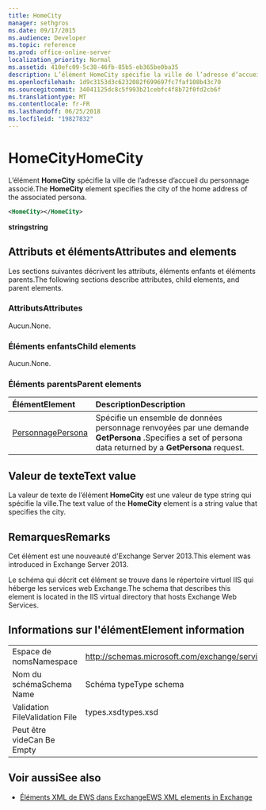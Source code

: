 ```yaml
---
title: HomeCity
manager: sethgros
ms.date: 09/17/2015
ms.audience: Developer
ms.topic: reference
ms.prod: office-online-server
localization_priority: Normal
ms.assetid: 410efc09-5c38-46fb-85b5-eb365be0ba35
description: L’élément HomeCity spécifie la ville de l’adresse d’accueil du personnage associé.
ms.openlocfilehash: 1d9c3153d3c6232082f699697fc7faf108b43c70
ms.sourcegitcommit: 34041125dc8c5f993b21cebfc4f8b72f0fd2cb6f
ms.translationtype: MT
ms.contentlocale: fr-FR
ms.lasthandoff: 06/25/2018
ms.locfileid: "19827832"
---
```

# <a name="homecity"></a><span data-ttu-id="2dca9-103">HomeCity</span><span class="sxs-lookup"><span data-stu-id="2dca9-103">HomeCity</span></span>

<span data-ttu-id="2dca9-104">L’élément **HomeCity** spécifie la ville de l’adresse d’accueil du personnage associé.</span><span class="sxs-lookup"><span data-stu-id="2dca9-104">The **HomeCity** element specifies the city of the home address of the associated persona.</span></span> 
  
```XML
<HomeCity></HomeCity>
```

 <span data-ttu-id="2dca9-105">**string**</span><span class="sxs-lookup"><span data-stu-id="2dca9-105">**string**</span></span>
## <a name="attributes-and-elements"></a><span data-ttu-id="2dca9-106">Attributs et éléments</span><span class="sxs-lookup"><span data-stu-id="2dca9-106">Attributes and elements</span></span>

<span data-ttu-id="2dca9-107">Les sections suivantes décrivent les attributs, éléments enfants et éléments parents.</span><span class="sxs-lookup"><span data-stu-id="2dca9-107">The following sections describe attributes, child elements, and parent elements.</span></span>
  
### <a name="attributes"></a><span data-ttu-id="2dca9-108">Attributs</span><span class="sxs-lookup"><span data-stu-id="2dca9-108">Attributes</span></span>

<span data-ttu-id="2dca9-109">Aucun.</span><span class="sxs-lookup"><span data-stu-id="2dca9-109">None.</span></span>
  
### <a name="child-elements"></a><span data-ttu-id="2dca9-110">Éléments enfants</span><span class="sxs-lookup"><span data-stu-id="2dca9-110">Child elements</span></span>

<span data-ttu-id="2dca9-111">Aucun.</span><span class="sxs-lookup"><span data-stu-id="2dca9-111">None.</span></span>
  
### <a name="parent-elements"></a><span data-ttu-id="2dca9-112">Éléments parents</span><span class="sxs-lookup"><span data-stu-id="2dca9-112">Parent elements</span></span>

|<span data-ttu-id="2dca9-113">**Élément**</span><span class="sxs-lookup"><span data-stu-id="2dca9-113">**Element**</span></span>|<span data-ttu-id="2dca9-114">**Description**</span><span class="sxs-lookup"><span data-stu-id="2dca9-114">**Description**</span></span>|
|:-----|:-----|
|[<span data-ttu-id="2dca9-115">Personnage</span><span class="sxs-lookup"><span data-stu-id="2dca9-115">Persona</span></span>](persona.md) <br/> |<span data-ttu-id="2dca9-116">Spécifie un ensemble de données personnage renvoyées par une demande **GetPersona** .</span><span class="sxs-lookup"><span data-stu-id="2dca9-116">Specifies a set of persona data returned by a **GetPersona** request.</span></span>  <br/> |
   
## <a name="text-value"></a><span data-ttu-id="2dca9-117">Valeur de texte</span><span class="sxs-lookup"><span data-stu-id="2dca9-117">Text value</span></span>

<span data-ttu-id="2dca9-118">La valeur de texte de l’élément **HomeCity** est une valeur de type string qui spécifie la ville.</span><span class="sxs-lookup"><span data-stu-id="2dca9-118">The text value of the **HomeCity** element is a string value that specifies the city.</span></span> 
  
## <a name="remarks"></a><span data-ttu-id="2dca9-119">Remarques</span><span class="sxs-lookup"><span data-stu-id="2dca9-119">Remarks</span></span>

<span data-ttu-id="2dca9-120">Cet élément est une nouveauté d'Exchange Server 2013.</span><span class="sxs-lookup"><span data-stu-id="2dca9-120">This element was introduced in Exchange Server 2013.</span></span>
  
<span data-ttu-id="2dca9-121">Le schéma qui décrit cet élément se trouve dans le répertoire virtuel IIS qui héberge les services web Exchange.</span><span class="sxs-lookup"><span data-stu-id="2dca9-121">The schema that describes this element is located in the IIS virtual directory that hosts Exchange Web Services.</span></span>
  
## <a name="element-information"></a><span data-ttu-id="2dca9-122">Informations sur l'élément</span><span class="sxs-lookup"><span data-stu-id="2dca9-122">Element information</span></span>

|||
|:-----|:-----|
|<span data-ttu-id="2dca9-123">Espace de noms</span><span class="sxs-lookup"><span data-stu-id="2dca9-123">Namespace</span></span>  <br/> |http://schemas.microsoft.com/exchange/services/2006/types  <br/> |
|<span data-ttu-id="2dca9-124">Nom du schéma</span><span class="sxs-lookup"><span data-stu-id="2dca9-124">Schema Name</span></span>  <br/> |<span data-ttu-id="2dca9-125">Schéma type</span><span class="sxs-lookup"><span data-stu-id="2dca9-125">Type schema</span></span>  <br/> |
|<span data-ttu-id="2dca9-126">Validation File</span><span class="sxs-lookup"><span data-stu-id="2dca9-126">Validation File</span></span>  <br/> |<span data-ttu-id="2dca9-127">types.xsd</span><span class="sxs-lookup"><span data-stu-id="2dca9-127">types.xsd</span></span>  <br/> |
|<span data-ttu-id="2dca9-128">Peut être vide</span><span class="sxs-lookup"><span data-stu-id="2dca9-128">Can Be Empty</span></span>  <br/> ||
   
## <a name="see-also"></a><span data-ttu-id="2dca9-129">Voir aussi</span><span class="sxs-lookup"><span data-stu-id="2dca9-129">See also</span></span>



- [<span data-ttu-id="2dca9-130">Éléments XML de EWS dans Exchange</span><span class="sxs-lookup"><span data-stu-id="2dca9-130">EWS XML elements in Exchange</span></span>](ews-xml-elements-in-exchange.md)


